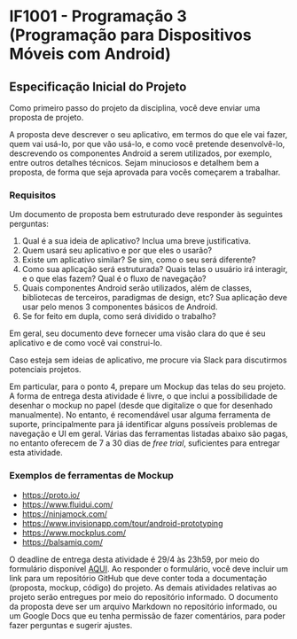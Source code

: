 # IF1001 - Programação 3 (Programação para Dispositivos Móveis com Android)

## Especificação Inicial do Projeto

Como primeiro passo do projeto da disciplina, você deve enviar uma proposta de projeto. 

A proposta deve descrever o seu aplicativo, em termos do que ele vai fazer, quem vai usá-lo, por que vão usá-lo, e como você pretende desenvolvê-lo, descrevendo os componentes Android a serem utilizados, por exemplo, entre outros detalhes técnicos. Sejam minuciosos e detalhem bem a proposta, de forma que seja aprovada para vocês começarem a trabalhar. 

### Requisitos
Um documento de proposta bem estruturado deve responder às seguintes perguntas:
1. Qual é a sua ideia de aplicativo? Inclua uma breve justificativa.
2. Quem usará seu aplicativo e por que eles o usarão?
3. Existe um aplicativo similar? Se sim, como o seu será diferente?
4. Como sua aplicação será estruturada? Quais telas o usuário irá interagir, e o que elas fazem? Qual é o fluxo de navegação? 
5. Quais componentes Android serão utilizados, além de classes, bibliotecas de terceiros, paradigmas de design, etc? Sua aplicação deve usar pelo menos 3 componentes básicos de Android.
6. Se for feito em dupla, como será dividido o trabalho?

Em geral, seu documento deve fornecer uma visão clara do que é seu aplicativo e de como você vai construi-lo.

Caso esteja sem ideias de aplicativo, me procure via Slack para discutirmos potenciais projetos.

Em particular, para o ponto 4, prepare um Mockup das telas do seu projeto. A forma de entrega desta atividade é livre, o que inclui a possibilidade de desenhar o mockup no papel (desde que digitalize o que for desenhado manualmente). No entanto, é recomendável usar alguma ferramenta de suporte, principalmente para já identificar alguns possíveis problemas de  navegação e UI em geral. Várias das ferramentas listadas abaixo são pagas, no entanto oferecem de 7 a 30 dias de _free trial_, suficientes para entregar esta atividade.

### Exemplos de ferramentas de Mockup
- https://proto.io/
- https://www.fluidui.com/
- https://ninjamock.com/
- https://www.invisionapp.com/tour/android-prototyping
- https://www.mockplus.com/
- https://balsamiq.com/

O deadline de entrega desta atividade é 29/4 às 23h59, por meio do formulário disponível [AQUI](https://docs.google.com/forms/u/1/d/e/1FAIpQLSdmB0EW5-engjz94C1jd9jILgylDL_uLtztIosvUdICWPIHlA/viewform). Ao responder o formulário, você deve incluir um link para um repositório GitHub que deve conter toda a documentação (proposta, mockup, código) do projeto. As demais atividades relativas ao projeto serão entregues por meio do repositório informado. O documento da proposta deve ser um arquivo Markdown no repositório informado, ou um Google Docs que eu tenha permissão de fazer comentários, para poder fazer perguntas e sugerir ajustes. 


